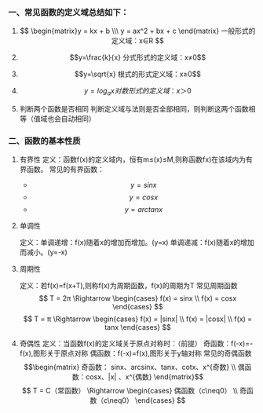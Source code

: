### 一、常见函数的定义域总结如下：

1. $$ \begin{matrix}y = kx + b \\\ y = ax^2 + bx + c \end{matrix} 一般形式的定义域：x∈R $$


2. $$y=\frac{k}{x} 分式形式的定义域：x≠0$$


3. $$y=\sqrt{x} 根式的形式定义域：x≥0$$


4. $$y=log_ax 对数形式的定义域：x＞0$$
1. 判断两个函数是否相同
	判断定义域与法则是否全部相同，则判断这两个函数相等（值域也会自动相同）


### 二、函数的基本性质

1. 有界性
	定义：函数f(x)的定义域内，恒有m≤(x)≤M,则称函数fx)在该域内为有界函数。
	常见的有界函数：
	- $$y=sin x$$
	- $$y=cosx$$
	- $$y=arctanx$$
2. 单调性

	定义：单调递增：f(x)随着x的增加而增加。(y=x)
				   单调递减：f(x)随着x的增加而减小。(y=-x)

3. 周期性

	定义：若f(x)=f(x+T),则称f(x)为周期函数，f(x)的周期为T
	常见周期函数
		$$ T = 2π \Rightarrow \begin{cases} f(x) = sinx \\ f(x) = cosx \end{cases} $$	$$ T = π \Rightarrow \begin{cases} f(x) = |sinx| \\ f(x) = |cosx| \\ f(x) = tanx \end{cases} $$
4. 奇偶性
	定义：当函数f(x)的定义域关于原点对称时：（前提）
					奇函数：f(-x)=-f(x),图形关于原点对称
					偶函数：f(-x)=f(x),图形关于y轴对称
	常见的奇偶函数
	$$\begin{matrix} 奇函数： sinx、arcsinx、tanx、cotx、x^{奇数} 
	\\ 偶函数：cosx、|x| 、x^{偶数} \end{matrix}$$
	$$ T = C（常函数） \Rightarrow \begin{cases} 偶函数（c\neq0） \\ 奇函数（c\neq0） \end{cases} $$

